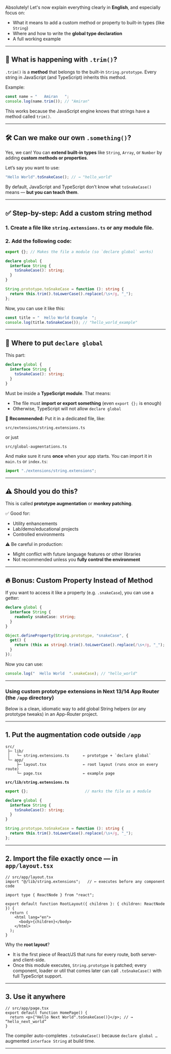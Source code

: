 Absolutely! Let's now explain everything clearly in **English**, and especially focus on:

* What it means to add a custom method or property to built-in types (like `String`)
* Where and how to write the **global type declaration**
* A full working example

---

## 🧠 What is happening with `.trim()`?

`.trim()` is a **method** that belongs to the built-in `String.prototype`. Every string in JavaScript (and TypeScript) inherits this method.

Example:

```ts
const name = "   Amiran   ";
console.log(name.trim()); // "Amiran"
```

This works because the JavaScript engine knows that strings have a method called `trim()`.

---

## 🛠️ Can we make our own `.something()`?

Yes, we can!
You can **extend built-in types** like `String`, `Array`, or `Number` by adding **custom methods or properties**.

Let’s say you want to use:

```ts
"Hello World".toSnakeCase(); // → "hello_world"
```

By default, JavaScript and TypeScript don’t know what `toSnakeCase()` means — **but you can teach them**.

---

## ✅ Step-by-step: Add a custom string method

### 1. Create a file like `string.extensions.ts` or any module file.

### 2. Add the following code:

```ts
export {}; // Makes the file a module (so `declare global` works)

declare global {
  interface String {
    toSnakeCase(): string;
  }
}

String.prototype.toSnakeCase = function (): string {
  return this.trim().toLowerCase().replace(/\s+/g, "_");
};
```

Now, you can use it like this:

```ts
const title = "  Hello World Example  ";
console.log(title.toSnakeCase()); // "hello_world_example"
```

---

## 🧩 Where to put `declare global`

This part:

```ts
declare global {
  interface String {
    toSnakeCase(): string;
  }
}
```

Must be inside a **TypeScript module**.
That means:

* The file must **import or export something** (even `export {};` is enough)
* Otherwise, TypeScript will not allow `declare global`

📁 **Recommended:** Put it in a dedicated file, like:

```
src/extensions/string.extensions.ts
```

or just

```
src/global-augmentations.ts
```

And make sure it runs **once** when your app starts. You can import it in `main.ts` or `index.ts`:

```ts
import "./extensions/string.extensions";
```

---

## ⚠️ Should you do this?

This is called **prototype augmentation** or **monkey patching**.

✅ Good for:

* Utility enhancements
* Lab/demo/educational projects
* Controlled environments

⚠️ Be careful in production:

* Might conflict with future language features or other libraries
* Not recommended unless you **fully control the environment**

---

## 🔥 Bonus: Custom Property Instead of Method

If you want to access it like a property (e.g. `.snakeCase`), you can use a getter:

```ts
declare global {
  interface String {
    readonly snakeCase: string;
  }
}

Object.defineProperty(String.prototype, "snakeCase", {
  get() {
    return (this as string).trim().toLowerCase().replace(/\s+/g, "_");
  }
});
```

Now you can use:

```ts
console.log("  Hello World  ".snakeCase); // "hello_world"
```

---




### Using custom prototype extensions in **Next 13/14 App Router** (the `/app` directory)

Below is a clean, idiomatic way to add global String helpers (or any prototype tweaks) in an App-Router project.

---

## 1.  Put the augmentation code outside `/app`

```
src/
 ├─ lib/
 │   └─ string.extensions.ts      ← prototype + `declare global`
 └─ app/
     ├─ layout.tsx                ← root layout (runs once on every route)
     └─ page.tsx                  ← example page
```

**`src/lib/string.extensions.ts`**

```ts
export {};                         // marks the file as a module

declare global {
  interface String {
    toSnakeCase(): string;
  }
}

String.prototype.toSnakeCase = function (): string {
  return this.trim().toLowerCase().replace(/\s+/g, "_");
};
```

---

## 2.  Import the file exactly once — in `app/layout.tsx`

```tsx
// src/app/layout.tsx
import "@/lib/string.extensions";   // ← executes before any component code

import type { ReactNode } from "react";

export default function RootLayout({ children }: { children: ReactNode }) {
  return (
    <html lang="en">
      <body>{children}</body>
    </html>
  );
}
```

Why the **root layout**?

* It is the first piece of React/JS that runs for every route, both server- and client-side.
* Once this module executes, `String.prototype` is patched; every component, loader or util that comes later can call `.toSnakeCase()` with full TypeScript support.

---

## 3.  Use it anywhere

```tsx
// src/app/page.tsx
export default function HomePage() {
  return <p>{"Hello Next World".toSnakeCase()}</p>; // → “hello_next_world”
}
```

The compiler auto-completes `.toSnakeCase()` because `declare global …` augmented `interface String` at build time.

---

